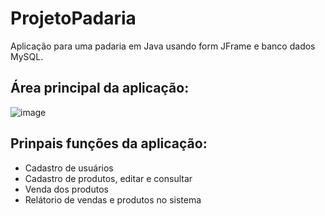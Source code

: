 # ProjetoPadaria
Aplicação para uma padaria em Java usando form JFrame e banco dados MySQL.

## Área principal da aplicação:
![image](https://user-images.githubusercontent.com/102997863/210082235-46d64d05-bac8-4297-961b-1f868ccc28a4.png)

## Prinpais funções da aplicação:

- Cadastro de usuários
- Cadastro de produtos, editar e consultar
- Venda dos produtos
- Relátorio de vendas e produtos no sistema
